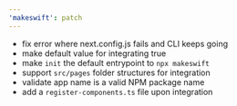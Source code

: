 ```yaml
---
'makeswift': patch
---
```


- fix error where next.config.js fails and CLI keeps going
- make default value for integrating true
- make `init` the default entrypoint to `npx makeswift`
- support `src/pages` folder structures for integration
- validate app name is a valid NPM package name
- add a `register-components.ts` file upon integration